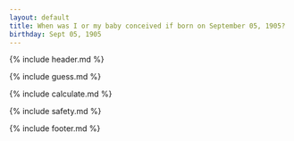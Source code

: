 ```yaml
---
layout: default
title: When was I or my baby conceived if born on September 05, 1905?
birthday: Sept 05, 1905
---
```


{% include header.md %}

{% include guess.md %}

{% include calculate.md %}

{% include safety.md %}

{% include footer.md %}



